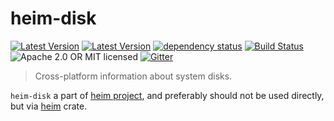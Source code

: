 # heim-disk

[![Latest Version](https://img.shields.io/crates/v/heim-disk.svg)](https://crates.io/crates/heim-disk)
[![Latest Version](https://docs.rs/heim-disk/badge.svg)](https://docs.rs/heim-disk)
[![dependency status](https://deps.rs/crate/heim-disk/0.0.3/status.svg)](https://deps.rs/crate/heim-disk/0.0.3)
[![Build Status](https://dev.azure.com/heim-rs/heim/_apis/build/status/heim-rs.heim?branchName=master)](https://dev.azure.com/heim-rs/heim/_build/latest?definitionId=1&branchName=master)
![Apache 2.0 OR MIT licensed](https://img.shields.io/badge/license-Apache2.0%2FMIT-blue.svg)
[![Gitter](https://badges.gitter.im/heim-rs/heim.svg)](https://gitter.im/heim-rs/heim)

> Cross-platform information about system disks.

`heim-disk` a part of [heim project](https://github.com/heim-rs),
and preferably should not be used directly,
but via [heim](https://crates.io/crates/heim) crate.
